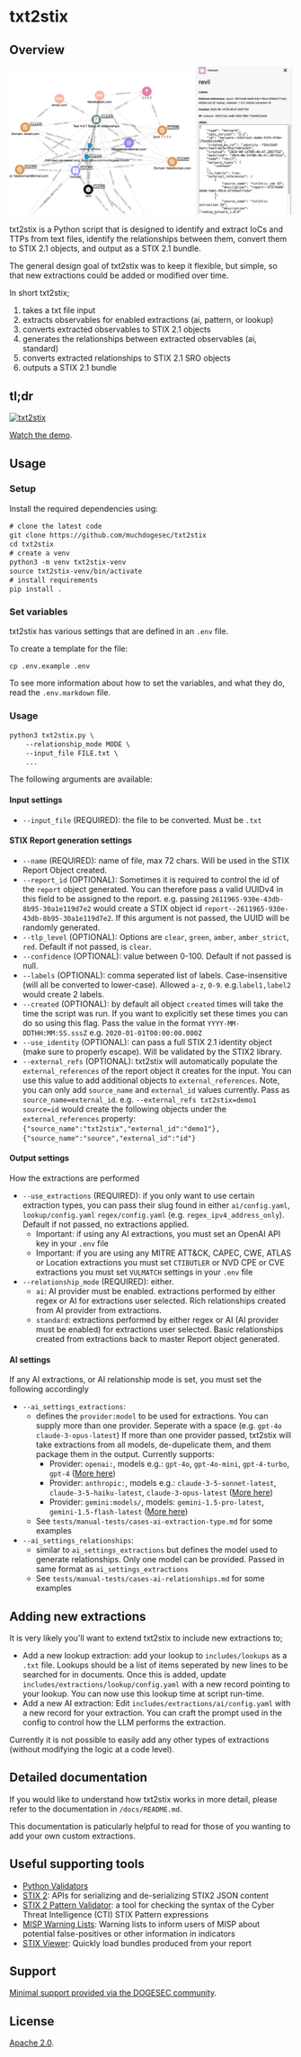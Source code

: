 # txt2stix

## Overview

![txt2stix](docs/txt2stix.png)

txt2stix is a Python script that is designed to identify and extract IoCs and TTPs from text files, identify the relationships between them, convert them to STIX 2.1 objects, and output as a STIX 2.1 bundle.

The general design goal of txt2stix was to keep it flexible, but simple, so that new extractions could be added or modified over time.

In short txt2stix;

1. takes a txt file input
2. extracts observables for enabled extractions (ai, pattern, or lookup)
3. converts extracted observables to STIX 2.1 objects
4. generates the relationships between extracted observables (ai, standard)
5. converts extracted relationships to STIX 2.1 SRO objects
6. outputs a STIX 2.1 bundle

## tl;dr

[![txt2stix](https://img.youtube.com/vi/TWVGCou9oGk/0.jpg)](https://www.youtube.com/watch?v=TWVGCou9oGk)

[Watch the demo](https://www.youtube.com/watch?v=TWVGCou9oGk).

## Usage

### Setup

Install the required dependencies using:

```shell
# clone the latest code
git clone https://github.com/muchdogesec/txt2stix
cd txt2stix
# create a venv
python3 -m venv txt2stix-venv
source txt2stix-venv/bin/activate
# install requirements
pip install .
```

### Set variables

txt2stix has various settings that are defined in an `.env` file.

To create a template for the file:

```shell
cp .env.example .env
```

To see more information about how to set the variables, and what they do, read the `.env.markdown` file.

### Usage

```shell
python3 txt2stix.py \
	--relationship_mode MODE \
	--input_file FILE.txt \
	...
```

The following arguments are available:

#### Input settings

* `--input_file` (REQUIRED): the file to be converted. Must be `.txt`

#### STIX Report generation settings


* `--name` (REQUIRED): name of file, max 72 chars. Will be used in the STIX Report Object created.
* `--report_id` (OPTIONAL): Sometimes it is required to control the id of the `report` object generated. You can therefore pass a valid UUIDv4 in this field to be assigned to the report. e.g. passing `2611965-930e-43db-8b95-30a1e119d7e2` would create a STIX object id `report--2611965-930e-43db-8b95-30a1e119d7e2`. If this argument is not passed, the UUID will be randomly generated.
* `--tlp_level` (OPTIONAL): Options are `clear`, `green`, `amber`, `amber_strict`, `red`. Default if not passed, is `clear`.
* `--confidence` (OPTIONAL): value between 0-100. Default if not passed is null.
* `--labels` (OPTIONAL): comma seperated list of labels. Case-insensitive (will all be converted to lower-case). Allowed `a-z`, `0-9`. e.g.`label1,label2` would create 2 labels.
* `--created` (OPTIONAL): by default all object `created` times will take the time the script was run. If you want to explicitly set these times you can do so using this flag. Pass the value in the format `YYYY-MM-DDTHH:MM:SS.sssZ` e.g. `2020-01-01T00:00:00.000Z`
* `--use_identity` (OPTIONAL): can pass a full STIX 2.1 identity object (make sure to properly escape). Will be validated by the STIX2 library.
* `--external_refs` (OPTIONAL): txt2stix will automatically populate the `external_references` of the report object it creates for the input. You can use this value to add additional objects to `external_references`. Note, you can only add `source_name` and `external_id` values currently. Pass as `source_name=external_id`. e.g. `--external_refs txt2stix=demo1 source=id` would create the following objects under the `external_references` property: `{"source_name":"txt2stix","external_id":"demo1"},{"source_name":"source","external_id":"id"}`

#### Output settings

How the extractions are performed

* `--use_extractions` (REQUIRED): if you only want to use certain extraction types, you can pass their slug found in either `ai/config.yaml`, `lookup/config.yaml` `regex/config.yaml` (e.g. `regex_ipv4_address_only`). Default if not passed, no extractions applied.
	* Important: if using any AI extractions, you must set an OpenAI API key in your `.env` file
	* Important: if you are using any MITRE ATT&CK, CAPEC, CWE, ATLAS or Location extractions you must set `CTIBUTLER` or NVD CPE or CVE extractions you must set `VULMATCH` settings in your `.env` file
* `--relationship_mode` (REQUIRED): either.
	* `ai`: AI provider must be enabled. extractions performed by either regex or AI for extractions user selected. Rich relationships created from AI provider from extractions.
	* `standard`: extractions performed by either regex or AI (AI provider must be enabled) for extractions user selected. Basic relationships created from extractions back to master Report object generated.

#### AI settings

If any AI extractions, or AI relationship mode is set, you must set the following accordingly

* `--ai_settings_extractions`:
	* defines the `provider:model` to be used for extractions. You can supply more than one provider. Seperate with a space (e.g. `gpt-4o claude-3-opus-latest`) If more than one provider passed, txt2stix will take extractions from all models, de-dupelicate them, and them package them in the output. Currently supports:
		* Provider: `openai:`, models e.g.: `gpt-4o`, `gpt-4o-mini`, `gpt-4-turbo`, `gpt-4` ([More here](https://platform.openai.com/docs/models))
		* Provider: `anthropic:`, models e.g.: `claude-3-5-sonnet-latest`, `claude-3-5-haiku-latest`, `claude-3-opus-latest` ([More here](https://docs.anthropic.com/en/docs/about-claude/models))
		* Provider: `gemini:models/`, models: `gemini-1.5-pro-latest`, `gemini-1.5-flash-latest` ([More here](https://ai.google.dev/gemini-api/docs/models/gemini))
	* See `tests/manual-tests/cases-ai-extraction-type.md` for some examples
* `--ai_settings_relationships`:
	* similar to `ai_settings_extractions` but defines the model used to generate relationships. Only one model can be provided. Passed in same format as `ai_settings_extractions`
	* See `tests/manual-tests/cases-ai-relationships.md` for some examples

## Adding new extractions

It is very likely you'll want to extend txt2stix to include new extractions to;

* Add a new lookup extraction: add your lookup to `includes/lookups` as a `.txt` file. Lookups should be a list of items seperated by new lines to be searched for in documents. Once this is added, update `includes/extractions/lookup/config.yaml` with a new record pointing to your lookup. You can now use this lookup time at script run-time.
* Add a new AI extraction: Edit `includes/extractions/ai/config.yaml` with a new record for your extraction. You can craft the prompt used in the config to control how the LLM performs the extraction.

Currently it is not possible to easily add any other types of extractions (without modifying the logic at a code level).

## Detailed documentation

If you would like to understand how txt2stix works in more detail, please refer to the documentation in `/docs/README.md`.

This documentation is paticularly helpful to read for those of you wanting to add your own custom extractions.

## Useful supporting tools

* [Python Validators](https://validators.readthedocs.io/en/latest/#)
* [STIX 2](https://pypi.org/project/stix2/): APIs for serializing and de-serializing STIX2 JSON content
* [STIX 2 Pattern Validator](https://pypi.org/project/stix2-patterns/): a tool for checking the syntax of the Cyber Threat Intelligence (CTI) STIX Pattern expressions
* [MISP Warning Lists](https://github.com/MISP/misp-warninglists): Warning lists to inform users of MISP about potential false-positives or other information in indicators
* [STIX Viewer](https://github.com/traut/stixview): Quickly load bundles produced from your report

## Support

[Minimal support provided via the DOGESEC community](https://community.dogesec.com/).

## License

[Apache 2.0](/LICENSE).